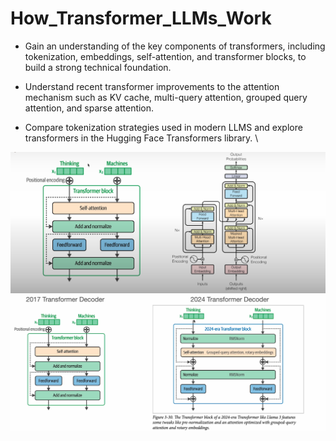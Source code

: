 # How_Transformer_LLMs_Work
* Gain an understanding of the key components of transformers, including tokenization, embeddings, self-attention, and transformer blocks, to build a strong technical foundation.

* Understand recent transformer improvements to the attention mechanism such as KV cache, multi-query attention, grouped query attention, and sparse attention.

* Compare tokenization strategies used in modern LLMS and explore transformers in the Hugging Face Transformers library. \
  
![1](image/1.png)
![2](image/2.png)
